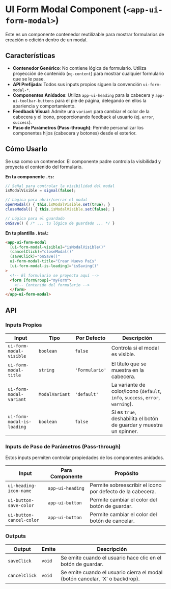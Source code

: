<!-- File: d:\desarrollos\countries2\frontend\src\app\shared\components\ui-form-modal\README.md | Last Modified: 2025-10-19 -->

# UI Form Modal Component (`<app-ui-form-modal>`)

Este es un componente contenedor reutilizable para mostrar formularios de creación o edición dentro de un modal.

## Características

-   **Contenedor Genérico**: No contiene lógica de formulario. Utiliza proyección de contenido (`ng-content`) para mostrar cualquier formulario que se le pase.
-   **API Prefijada**: Todos sus inputs propios siguen la convención `ui-form-modal-*`.
-   **Componentes Anidados**: Utiliza `app-ui-heading` para la cabecera y `app-ui-toolbar-buttons` para el pie de página, delegando en ellos la apariencia y comportamiento.
-   **Feedback Visual**: Admite una `variant` para cambiar el color de la cabecera y el icono, proporcionando feedback al usuario (ej. `error`, `success`).
-   **Paso de Parámetros (Pass-through)**: Permite personalizar los componentes hijos (cabecera y botones) desde el exterior.

## Cómo Usarlo

Se usa como un contenedor. El componente padre controla la visibilidad y proyecta el contenido del formulario.

**En tu componente `.ts`:**
```typescript
// Señal para controlar la visibilidad del modal
isModalVisible = signal(false);

// Lógica para abrir/cerrar el modal
openModal() { this.isModalVisible.set(true); }
closeModal() { this.isModalVisible.set(false); }

// Lógica para el guardado
onSave() { /* ... tu lógica de guardado ... */ }
```

**En tu plantilla `.html`:**
```html
<app-ui-form-modal
  [ui-form-modal-visible]="isModalVisible()"
  (cancelClick)="closeModal()"
  (saveClick)="onSave()"
  ui-form-modal-title="Crear Nuevo País"
  [ui-form-modal-is-loading]="isSaving()"
>
  <!-- El formulario se proyecta aquí -->
  <form [formGroup]="myForm">
    <!-- Contenido del formulario -->
  </form>
</app-ui-form-modal>
```

## API

### Inputs Propios

| Input                       | Tipo           | Por Defecto  | Descripción                                                                 |
| --------------------------- | -------------- | ------------ | --------------------------------------------------------------------------- |
| `ui-form-modal-visible`     | `boolean`      | `false`      | Controla si el modal es visible.                                            |
| `ui-form-modal-title`       | `string`       | `'Formulario'` | El título que se muestra en la cabecera.                                    |
| `ui-form-modal-variant`     | `ModalVariant` | `'default'`  | La variante de color/icono (`default`, `info`, `success`, `error`, `warning`). |
| `ui-form-modal-is-loading`  | `boolean`      | `false`      | Si es `true`, deshabilita el botón de guardar y muestra un spinner.         |

### Inputs de Paso de Parámetros (Pass-through)

Estos inputs permiten controlar propiedades de los componentes anidados.

| Input                      | Para Componente   | Propósito                                                 |
| -------------------------- | ----------------- | --------------------------------------------------------- |
| `ui-heading-icon-name`     | `app-ui-heading`  | Permite sobreescribir el icono por defecto de la cabecera. |
| `ui-button-save-color`     | `app-ui-button`   | Permite cambiar el color del botón de guardar.            |
| `ui-button-cancel-color`   | `app-ui-button`   | Permite cambiar el color del botón de cancelar.           |

### Outputs

| Output        | Emite      | Descripción                                                                 |
| ------------- | ---------- | --------------------------------------------------------------------------- |
| `saveClick`   | `void`     | Se emite cuando el usuario hace clic en el botón de guardar.                |
| `cancelClick` | `void`     | Se emite cuando el usuario cierra el modal (botón cancelar, 'X' o backdrop). |